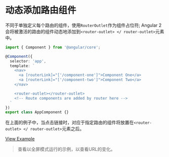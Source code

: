 # 动态添加路由组件

不同于单独定义每个路由的组件，使用`RouterOutlet`作为组件占位符; Angular 2会将被激活的路由的组件动态地添加到`<router-outlet> </ router-outlet>`元素中。



```typescript
import { Component } from '@angular/core';

@Component({
  selector: 'app',
  template: `
    <nav>
      <a [routerLink]="['/component-one']">Component One</a>
      <a [routerLink]="['/component-two']">Component Two</a>
    </nav>

    <router-outlet></router-outlet>
    <!-- Route components are added by router here -->
  `
})
export class AppComponent {}
```

在上面的例子中，当点击链接时，对应于指定路由的组件将放置在`<router-outlet> </ router-outlet>`元素之后。

[View Example](https://plnkr.co/edit/odsZq1pL43HtWcUr0taJ?p=preview)

> 查看以全屏模式运行的示例，以查看URL的变化。